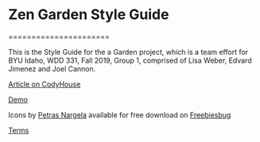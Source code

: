 # Zen Garden Style Guide
======================

This is the Style Guide for the a Garden project, which is a team effort for BYU Idaho, WDD 331, Fall 2019, Group 1, comprised of Lisa Weber, Edvard Jimenez and Joel Cannon.



[Article on CodyHouse](http://codyhouse.co/gem/css-style-guide-template/)

[Demo](http://codyhouse.co/demo/style-guide-template/index.html)

Icons by [Petras Nargela](https://dribbble.com/petrasnargela) available for free download on [Freebiesbug](http://freebiesbug.com/psd-freebies/80-stroke-icons-psd-ai-webfont/)
 
[Terms](http://codyhouse.co/terms/)
